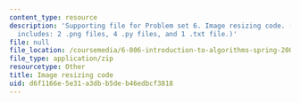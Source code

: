 ```yaml
---
content_type: resource
description: 'Supporting file for Problem set 6. Image resizing code. (This zip file
  includes: 2 .png files, 4 .py files, and 1 .txt file.)'
file: null
file_location: /coursemedia/6-006-introduction-to-algorithms-spring-2008/d6f1166e5e31a3dbb5deb46edbcf3818_ps6_image.zip
file_type: application/zip
resourcetype: Other
title: Image resizing code
uid: d6f1166e-5e31-a3db-b5de-b46edbcf3818
---
```


